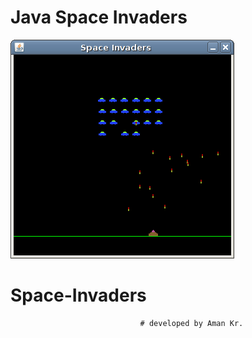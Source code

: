 # Java Space Invaders

![Space Invaders screenshot](spaceinvaders.png)

# Space-Invaders


                                 # developed by Aman Kr.
